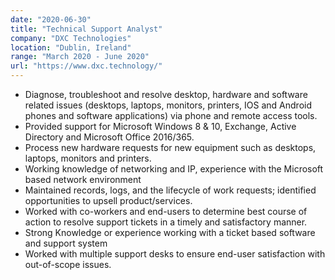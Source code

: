 ```yaml
---
date: "2020-06-30"
title: "Technical Support Analyst"
company: "DXC Technologies"
location: "Dublin, Ireland"
range: "March 2020 - June 2020"
url: "https://www.dxc.technology/"
---
```


- Diagnose, troubleshoot and resolve desktop, hardware and software related issues (desktops, laptops, monitors, printers, IOS and Android phones and software applications) via phone and remote access tools.
- Provided support for Microsoft Windows 8 & 10, Exchange, Active Directory and Microsoft Office 2016/365.
- Process new hardware requests for new equipment such as desktops, laptops, monitors and printers.
- Working knowledge of networking and IP, experience with the Microsoft based network environment
- Maintained records, logs, and the lifecycle of work requests; identified opportunities to upsell product/services.
- Worked with co-workers and end-users to determine best course of action to resolve support tickets in a timely and satisfactory manner.
- Strong Knowledge or experience working with a ticket based software and support system
- Worked with multiple support desks to ensure end-user satisfaction with out-of-scope issues.
